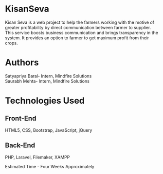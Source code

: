 # KisanSeva

Kisan Seva is a web project to help the farmers working with the motive of greater profitability by direct communication between farmer to supplier. This service boosts business communication and brings transparency in the system. It provides an option to farmer to get maximum profit from their crops.

# Authors

Satyapriya Baral- Intern, Mindfire Solutions <br />
Saurabh Mehta- Intern, Mindfire Solutions

# Technologies Used

## Front-End
HTML5, CSS, Bootstrap, JavaScript, jQuery

## Back-End
PHP, Laravel, Filemaker, XAMPP

Estimated Time - Four Weeks Approximately
